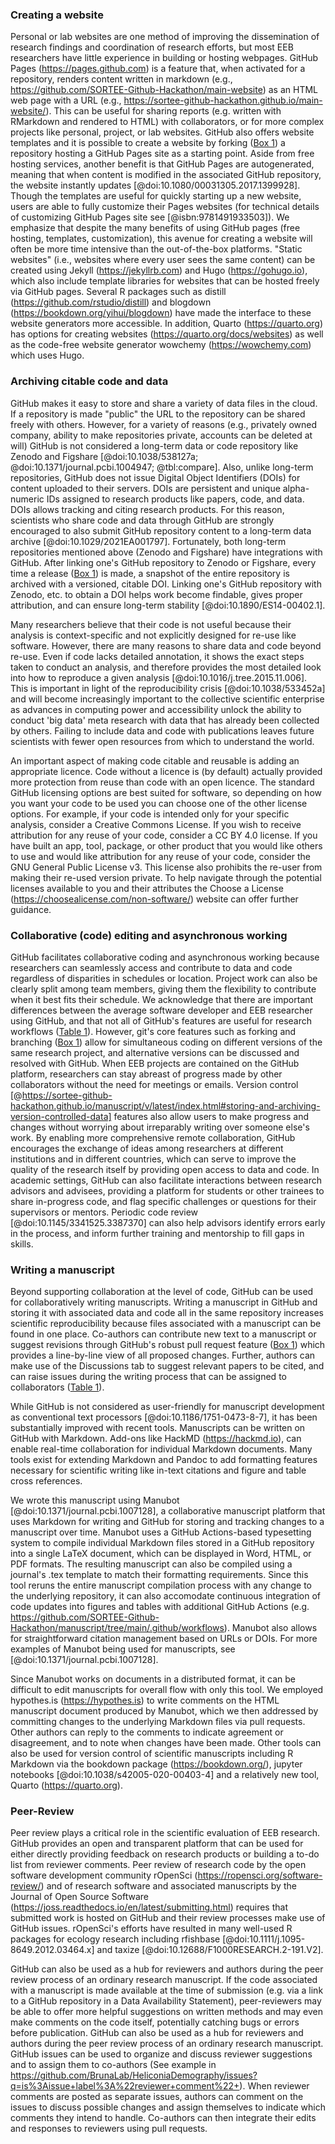<!--## GitHub in EcoEvo examples (Part 2)-->

### Creating a website

<!--*Contributors to this section: Rob Crystal-Ornelas, Emma Hudgins*   -->
Personal or lab websites are one method of improving the dissemination of research findings and coordination of research efforts, but most EEB researchers have little experience in building or hosting webpages.
GitHub Pages (<https://pages.github.com>) is a feature that, when activated for a repository, renders content written in markdown (e.g., <https://github.com/SORTEE-Github-Hackathon/main-website>) as an HTML web page with a URL (e.g., <https://sortee-github-hackathon.github.io/main-website/>).
This can be useful for sharing reports (e.g. written with RMarkdown and rendered to HTML) with collaborators, or for more complex projects like personal, project, or lab websites.
GitHub also offers website templates and it is possible to create a website by forking ([Box 1](#definitions)) a repository hosting a GitHub Pages site as a starting point.
Aside from free hosting services, another benefit is that GitHub Pages are autogenerated, meaning that when content is modified in the associated GitHub repository, the website instantly updates [@doi:10.1080/00031305.2017.1399928].
Though the templates are useful for quickly starting up a new website, users are able to fully customize their Pages websites (for technical details of customizing GitHub Pages site see [@isbn:9781491933503]).
We emphasize that despite the many benefits of using GitHub pages (free hosting, templates, customization), this avenue for creating a website will often be more time intensive than the out-of-the-box platforms. "Static websites" (i.e., websites where every user sees the same content) can be created using Jekyll (<https://jekyllrb.com>) and Hugo (<https://gohugo.io>), which also include template libraries for websites that can be hosted freely via GitHub pages. 
Several R packages such as distill (<https://github.com/rstudio/distill>) and blogdown (<https://bookdown.org/yihui/blogdown>) have made the interface to these website generators more accessible. 
In addition, Quarto (<https://quarto.org>) has options for creating websites (<https://quarto.org/docs/websites>) as well as the code-free website generator wowchemy (<https://wowchemy.com>) which uses Hugo. 

### Archiving citable code and data

<!--*Contributors to this section: Rob Crystal-Ornelas, Emma Hudgins, Dylan Gomes*-->

GitHub makes it easy to store and share a variety of data files in the cloud.
If a repository is made "public" the URL to the repository can be shared freely with others.
However, for a variety of reasons (e.g., privately owned company, ability to make repositories private, accounts can be deleted at will) GitHub is not considered a long-term data or code repository like Zenodo and Figshare [@doi:10.1038/538127a; @doi:10.1371/journal.pcbi.1004947; @tbl:compare].
Also, unlike long-term repositories, GitHub does not issue Digital Object Identifiers (DOIs) for content uploaded to their servers.
DOIs are persistent and unique alpha-numeric IDs assigned to research products like papers, code, and data.
DOIs allows tracking and citing research products.
For this reason, scientists who share code and data through GitHub are strongly encouraged to also submit GitHub repository content to a long-term data archive [@doi:10.1029/2021EA001797].
Fortunately, both long-term repositories mentioned above (Zenodo and Figshare) have integrations with GitHub.
After linking one's GitHub repository to Zenodo or Figshare, every time a release ([Box 1](#definitions)) is made, a snapshot of the entire repository is archived with a versioned, citable DOI.
Linking one's GitHub repository with Zenodo, etc. to obtain a DOI helps work become findable, gives proper attribution, and can ensure long-term stability [@doi:10.1890/ES14-00402.1].

Many researchers believe that their code is not useful because their analysis is context-specific and not explicitly designed for re-use like software.
However, there are many reasons to share data and code beyond re-use.
Even if code lacks detailed annotation, it shows the exact steps taken to conduct an analysis, and therefore provides the most detailed look into how to reproduce a given analysis [@doi:10.1016/j.tree.2015.11.006].
This is important in light of the reproducibility crisis [@doi:10.1038/533452a] and will become increasingly important to the collective scientific enterprise as advances in computing power and accessibility unlock the ability to conduct 'big data' meta research with data that has already been collected by others.
Failing to include data and code with publications leaves future scientists with fewer open resources from which to understand the world.

An important aspect of making code citable and reusable is adding an appropriate licence.
Code without a licence is (by default) actually provided more protection from reuse than code with an open licence.
The standard GitHub licensing options are best suited for software, so depending on how you want your code to be used you can choose one of the other license options.
For example, if your code is intended only for your specific analysis, consider a Creative Commons License.
If you wish to receive attribution for any reuse of your code, consider a CC BY 4.0 license.
If you have built an app, tool, package, or other product that you would like others to use and would like attribution for any reuse of your code, consider the GNU General Public License v3.
This license also prohibits the re-user from making their re-used version private.
To help navigate through the potential licenses available to you and their attributes the Choose a License (<https://choosealicense.com/non-software/>) website can offer further guidance.

### Collaborative (code) editing and asynchronous working

<!--*Contributors to this section: Kaitlyn Gaynor, Rob Crystal-Ornelas, Ali, Allison Binley*-->

GitHub facilitates collaborative coding and asynchronous working because researchers can seamlessly access and contribute to data and code regardless of disparities in schedules or location. 
Project work can also be clearly split among team members, giving them the flexibility to contribute when it best fits their schedule. 
We acknowledge that there are important differences between the average software developer and EEB researcher using GitHub, and that not all of GitHub's features are useful for research workflows ([Table 1](#tbl:roles)).
However, git's core features such as forking and branching ([Box 1](#definitions)) allow for simultaneous coding on different versions of the same research project, and alternative versions can be discussed and resolved with GitHub.
When EEB projects are contained on the GitHub platform, researchers can stay abreast of progress made by other collaborators without the need for meetings or emails.
Version control [@https://sortee-github-hackathon.github.io/manuscript/v/latest/index.html#storing-and-archiving-version-controlled-data] features also allow users to make progress and changes without worrying about irreparably writing over someone else's work.
By enabling more comprehensive remote collaboration, GitHub encourages the exchange of ideas among researchers at different institutions and in different countries, which can serve to improve the quality of the research itself by providing open access to data and code.
In academic settings, GitHub can also facilitate interactions between research advisors and advisees, providing a platform for students or other trainees to share in-progress code, and flag specific challenges or questions for their supervisors or mentors.
Periodic code review [@doi:10.1145/3341525.3387370] can also help advisors identify errors early in the process, and inform further training and mentorship to fill gaps in skills.

### Writing a manuscript

<!--*contributors to this section:* Emma J. Hudgins-->

Beyond supporting collaboration at the level of code, GitHub can be used for collaboratively writing manuscripts. 
Writing a manuscript in GitHub and storing it with associated data and code all in the same repository increases scientific reproducibility because files associated with a manuscript can be found in one place.
Co-authors can contribute new text to a manuscript or suggest revisions through GitHub's robust pull request feature ([Box 1](#definitions)) which provides a line-by-line view of all proposed changes.
Further, authors can make use of the Discussions tab to suggest relevant papers to be cited, and can raise issues during the writing process that can be assigned to collaborators ([Table 1](#tbl:roles)).

While GitHub is not considered as user-friendly for manuscript development as conventional text processors [@doi:10.1186/1751-0473-8-7], it has been substantially improved with recent tools.
Manuscripts can be written on GitHub with Markdown.
Add-ons like HackMD (<https://hackmd.io>), can enable real-time collaboration for individual Markdown documents.
Many tools exist for extending Markdown and Pandoc to add formatting features necessary for scientific writing like in-text citations and figure and table cross references.

We wrote this manuscript using Manubot [@doi:10.1371/journal.pcbi.1007128], a collaborative manuscript platform that uses Markdown for writing and GitHub for storing and tracking changes to a manuscript over time.
Manubot uses a GitHub Actions-based typesetting system to compile individual Markdown files stored in a GitHub repository into a single LaTeX document, which can be displayed in Word, HTML, or PDF formats.
The resulting manuscript can also be compiled using a journal's .tex template to match their formatting requirements.
Since this tool reruns the entire manuscript compilation process with any change to the underlying repository, it can also accomodate continuous integration of code updates into figures and tables with additional GitHub Actions (e.g. https://github.com/SORTEE-Github-Hackathon/manuscript/tree/main/.github/workflows).
Manubot also allows for straightforward citation management based on URLs or DOIs. 
For more examples of Manubot being used for manuscripts, see [@doi:10.1371/journal.pcbi.1007128].

Since Manubot works on documents in a distributed format, it can be difficult to edit manuscripts for overall flow with only this tool.
We employed hypothes.is (<https://hypothes.is>) to write comments on the HTML manuscript document produced by Manubot, which we then addressed by committing changes to the underlying Markdown files via pull requests.
Other authors can reply to the comments to indicate agreement or disagreement, and to note when changes have been made.
Other tools can also be used for version control of scientific manuscripts including R Markdown via the bookdown package (<https://bookdown.org/>), jupyter notebooks [@doi:10.1038/s42005-020-00403-4] and a relatively new tool, Quarto (<https://quarto.org>).

### Peer-Review

<!--*contributors to this section:* Eric R. Scott-->
Peer review plays a critical role in the scientific evaluation of EEB research.
GitHub provides an open and transparent platform that can be used for either directly providing feedback on research products or building a to-do list from reviewer comments.
Peer review of research code by the open software development community rOpenSci (<https://ropensci.org/software-review/>) and of research software and associated manuscripts by the Journal of Open Source Software (<https://joss.readthedocs.io/en/latest/submitting.html>) requires that submitted work is hosted on GitHub and their review processes make use of GitHub issues.
rOpenSci's efforts have resulted in many well-used R packages for ecology research including rfishbase [@doi:10.1111/j.1095-8649.2012.03464.x] and taxize [@doi:10.12688/F1000RESEARCH.2-191.V2].  

GitHub can also be used as a hub for reviewers and authors during the peer review process of an ordinary research manuscript.
If the code associated with a manuscript is made available at the time of submission (e.g. via a link to a GitHub repository in a Data Availability Statement), peer-reviewers may be able to offer more helpful suggestions on written methods and may even make comments on the code itself, potentially catching bugs or errors before publication.
GitHub can also be used as a hub for reviewers and authors during the peer review process of an ordinary research manuscript.
GitHub issues can be used to organize and discuss reviewer suggestions and to assign them to co-authors (See example in <https://github.com/BrunaLab/HeliconiaDemography/issues?q=is%3Aissue+label%3A%22reviewer+comment%22+>).
When reviewer comments are posted as separate issues, authors can comment on the issues to discuss possible changes and assign themselves to indicate which comments they intend to handle.
Co-authors can then integrate their edits and responses to reviewers using pull requests.
